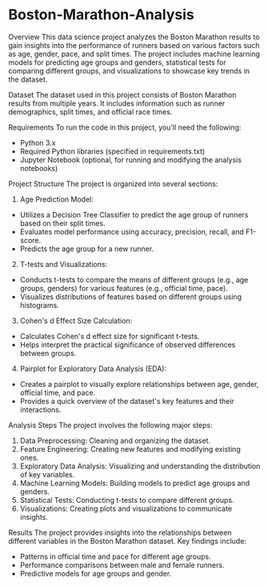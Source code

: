 # Boston-Marathon-Analysis

Overview
This data science project analyzes the Boston Marathon results to gain insights into the performance of runners based on various factors such as age, gender, pace, and split times. The project includes machine learning models for predicting age groups and genders, statistical tests for comparing different groups, and visualizations to showcase key trends in the dataset.

Dataset
The dataset used in this project consists of Boston Marathon results from multiple years. It includes information such as runner demographics, split times, and official race times.

Requirements
To run the code in this project, you'll need the following:

 - Python 3.x
 - Required Python libraries (specified in requirements.txt)
 - Jupyter Notebook (optional, for running and modifying the analysis notebooks)

Project Structure
The project is organized into several sections:

1. Age Prediction Model:

 - Utilizes a Decision Tree Classifier to predict the age group of runners based on their split times.
 - Evaluates model performance using accuracy, precision, recall, and F1-score.
 - Predicts the age group for a new runner.

2. T-tests and Visualizations:

 - Conducts t-tests to compare the means of different groups (e.g., age groups, genders) for various features (e.g., official time, pace).
 - Visualizes distributions of features based on different groups using histograms.

3.  Cohen's d Effect Size Calculation:

 - Calculates Cohen's d effect size for significant t-tests.
 - Helps interpret the practical significance of observed differences between groups.

4. Pairplot for Exploratory Data Analysis (EDA):

 - Creates a pairplot to visually explore relationships between age, gender, official time, and pace.
 - Provides a quick overview of the dataset's key features and their interactions.

Analysis Steps
The project involves the following major steps:

1. Data Preprocessing: Cleaning and organizing the dataset.
2. Feature Engineering: Creating new features and modifying existing ones.
3. Exploratory Data Analysis: Visualizing and understanding the distribution of key variables.
4. Machine Learning Models: Building models to predict age groups and genders.
5. Statistical Tests: Conducting t-tests to compare different groups.
6. Visualizations: Creating plots and visualizations to communicate insights.

Results
The project provides insights into the relationships between different variables in the Boston Marathon dataset. Key findings include:

- Patterns in official time and pace for different age groups.
- Performance comparisons between male and female runners.
- Predictive models for age groups and gender.
